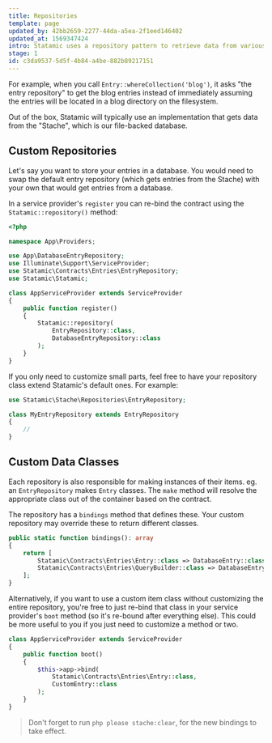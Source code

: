 ```yaml
---
title: Repositories
template: page
updated_by: 42bb2659-2277-44da-a5ea-2f1eed146402
updated_at: 1569347424
intro: Statamic uses a repository pattern to retrieve data from various places.
stage: 1
id: c3da9537-5d5f-4b84-a4be-882b89217151
---
```


For example, when you call `Entry::whereCollection('blog')`, it asks "the entry repository" to get the blog entries
instead of immediately assuming the entries will be located in a blog directory on the filesystem.

Out of the box, Statamic will typically use an implementation that gets data from the "Stache", which is our file-backed database.

## Custom Repositories

Let's say you want to store your entries in a database. You would need to swap the default entry repository (which gets entries from the Stache)
with your own that would get entries from a database.

In a service provider's `register` you can re-bind the contract using the `Statamic::repository()` method:

``` php
<?php

namespace App\Providers;

use App\DatabaseEntryRepository;
use Illuminate\Support\ServiceProvider;
use Statamic\Contracts\Entries\EntryRepository;
use Statamic\Statamic;

class AppServiceProvider extends ServiceProvider
{
    public function register()
    {
        Statamic::repository(
            EntryRepository::class,
            DatabaseEntryRepository::class
        );
    }
}
```

If you only need to customize small parts, feel free to have your repository class extend Statamic's default ones. For example:

``` php
use Statamic\Stache\Repositories\EntryRepository;

class MyEntryRepository extends EntryRepository
{
    //
}
```

## Custom Data Classes

Each repository is also responsible for making instances of their items. eg. an `EntryRepository` makes `Entry` classes. The `make` method will resolve the appropriate class out of the container based on the contract.

The repository has a `bindings` method that defines these. Your custom repository may override these to return different classes.

``` php
public static function bindings(): array
{
    return [
        Statamic\Contracts\Entries\Entry::class => DatabaseEntry::class,
        Statamic\Contracts\Entries\QueryBuilder::class => DatabaseEntryQueryBuilder::class,
    ];
}
```

Alternatively, if you want to use a custom item class without customizing the entire repository, you're free to just re-bind that class in your service provider's `boot` method (so it's re-bound after everything else). This could be more useful to you if you just need to customize a method or two.

``` php
class AppServiceProvider extends ServiceProvider
{
    public function boot()
    {
        $this->app->bind(
            Statamic\Contracts\Entries\Entry::class,
            CustomEntry::class
        );
    }
}
```

> Don't forget to run `php please stache:clear`, for the new bindings to take effect.
